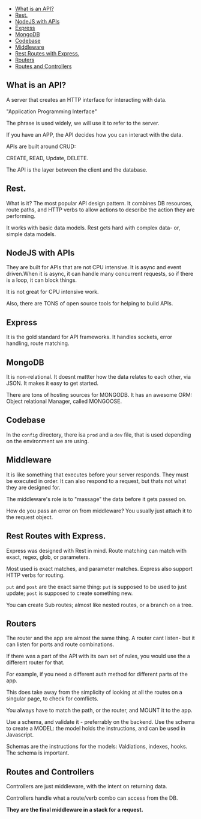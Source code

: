 
- [What is an API?](#what-is-an-api)
- [Rest.](#rest)
- [NodeJS with APIs](#nodejs-with-apis)
- [Express](#express)
- [MongoDB](#mongodb)
- [Codebase](#codebase)
- [Middleware](#middleware)
- [Rest Routes with Express.](#rest-routes-with-express)
- [Routers](#routers)
- [Routes and Controllers](#routes-and-controllers)


## What is an API?

A server that creates an HTTP interface for interacting with data.

"Application Programming Interface"

The phrase is used widely, we will use it to refer to the server.

If you have an APP, the API decides how you can interact with the data.

APIs are built around CRUD:

CREATE, READ, Update, DELETE.

The API is the layer between the client and the database.

## Rest.

What is it? The most popular API design pattern. It combines DB resources, route paths, and HTTP verbs to allow actions to describe the action they are performing.

It works with basic data models. Rest gets hard with complex data- or, simple data models.

## NodeJS with APIs

They are built for APIs that are not CPU intensive. It is async and event driven.When it is async, it can handle many concurrent requests, so if there is a loop, it can block things.

It is not great for CPU intensive work.

Also, there are TONS of open source tools for helping to build APIs.

## Express

It is the gold standard for API frameworks.
It handles sockets, error handling, route matching.

## MongoDB

It is non-relational. It doesnt mattter how the data relates to each other, via JSON. It makes it easy to get started.

There are tons of hosting sources for MONGODB.
It has an awesome ORM: Object relational Manager, called MONGOOSE.

## Codebase

In the `config` directory, there isa  `prod` and a `dev` file, that is used depending on the environment we are using.

## Middleware

It is like something that executes before your server responds.
They must be executed in order.
It can also respond to a request, but thats not what they are designed for.

The middleware's role is to "massage" the data before it gets passed on.

How do you pass an error on from middleware? You usually just attach it to the request object.

## Rest Routes with Express.

Express was designed with Rest in mind.
Route matching can match with exact, regex, glob, or parameters.

Most used is exact matches, and parameter matches.
Express also support HTTP verbs for routing.

`put` and `post` are the exact same thing: `put` is supposed to be used to just update; `post` is supposed to create something new.

You can create Sub routes; almost like nested routes, or a branch on a tree.

## Routers

The router and the app are almost the same thing. A router cant listen- but it can listen for ports and route combinations.

If there was a part of the API with its own set of rules, you would use the a different router for that.

For example, if you need a different auth method for different parts of the app.

This does take away from the simplicity of looking at all the routes on a singular page, to check for comflicts.

You always have to match the path, or the router, and MOUNT it to the app.

Use a schema, and validate it - preferrably on the backend.
Use the schema to create a MODEL: the model holds the instructions, and can be used in Javascript.

Schemas are the instructions for the models: Valdiations, indexes, hooks. The schema is important.

## Routes and Controllers

Controllers are just middleware, with the intent on returning data.

Controllers handle what a route/verb combo can access from the DB.

**They are the final middleware in a stack for a request.**

